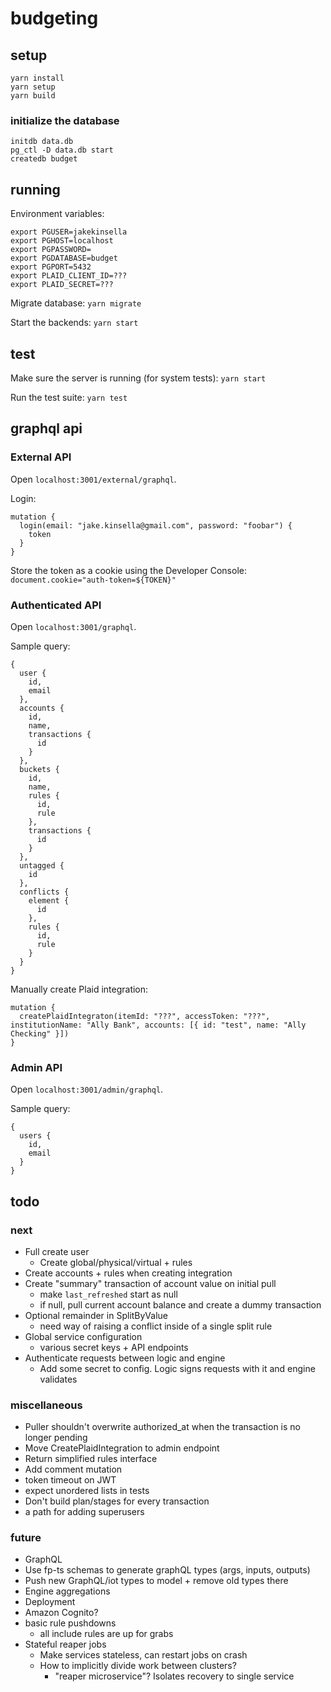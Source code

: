 # budgeting

## setup
`yarn install`  
`yarn setup`  
`yarn build`  

### initialize the database
`initdb data.db`  
`pg_ctl -D data.db start`  
`createdb budget`  

## running

Environment variables:
```
export PGUSER=jakekinsella
export PGHOST=localhost
export PGPASSWORD=
export PGDATABASE=budget
export PGPORT=5432
export PLAID_CLIENT_ID=???
export PLAID_SECRET=???
```

Migrate database:
`yarn migrate`

Start the backends:
`yarn start`

## test
Make sure the server is running (for system tests):
`yarn start`

Run the test suite:
`yarn test`

## graphql api
### External API
Open `localhost:3001/external/graphql`.

Login:
```
mutation {
  login(email: "jake.kinsella@gmail.com", password: "foobar") {
    token
  }
}
```

Store the token as a cookie using the Developer Console:
`document.cookie="auth-token=${TOKEN}"`

### Authenticated API
Open `localhost:3001/graphql`.

Sample query:
```
{
  user {
    id,
    email
  },
  accounts {
    id,
    name,
    transactions {
      id
    }
  },
  buckets {
    id,
    name,
    rules {
      id,
      rule
    },
    transactions {
      id
    }
  },
  untagged {
    id
  },
  conflicts {
    element {
      id
    },
    rules {
      id,
      rule
    }
  }
}
```

Manually create Plaid integration:
```
mutation {
  createPlaidIntegraton(itemId: "???", accessToken: "???", institutionName: "Ally Bank", accounts: [{ id: "test", name: "Ally Checking" }])
}
```

### Admin API
Open `localhost:3001/admin/graphql`.

Sample query:
```
{
  users {
    id,
    email
  }
}
```

## todo

### next
 - Full create user
   - Create global/physical/virtual + rules
 - Create accounts + rules when creating integration
 - Create "summary" transaction of account value on initial pull
   - make `last_refreshed` start as null
   - if null, pull current account balance and create a dummy transaction
 - Optional remainder in SplitByValue
   - need way of raising a conflict inside of a single split rule
 - Global service configuration
   - various secret keys + API endpoints
 - Authenticate requests between logic and engine
   - Add some secret to config. Logic signs requests with it and engine validates

### miscellaneous
 - Puller shouldn't overwrite authorized_at when the transaction is no longer pending
 - Move CreatePlaidIntegration to admin endpoint
 - Return simplified rules interface
 - Add comment mutation
 - token timeout on JWT
 - expect unordered lists in tests
 - Don't build plan/stages for every transaction
 - a path for adding superusers

### future
  - GraphQL
   - Use fp-ts schemas to generate graphQL types (args, inputs, outputs)
   - Push new GraphQL/iot types to model + remove old types there
 - Engine aggregations
 - Deployment
 - Amazon Cognito?
 - basic rule pushdowns
   - all include rules are up for grabs
 - Stateful reaper jobs
    - Make services stateless, can restart jobs on crash
    - How to implicitly divide work between clusters?
       - "reaper microservice"? Isolates recovery to single service
